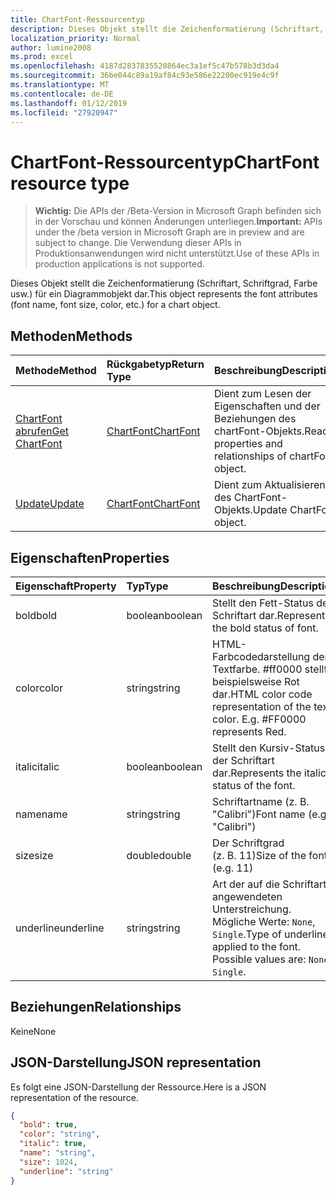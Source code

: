 ```yaml
---
title: ChartFont-Ressourcentyp
description: Dieses Objekt stellt die Zeichenformatierung (Schriftart, Schriftgrad, Farbe usw.) für ein Diagrammobjekt dar.
localization_priority: Normal
author: lumine2008
ms.prod: excel
ms.openlocfilehash: 4187d2837835520864ec3a1ef5c47b578b3d3da4
ms.sourcegitcommit: 36be044c89a19af84c93e586e22200ec919e4c9f
ms.translationtype: MT
ms.contentlocale: de-DE
ms.lasthandoff: 01/12/2019
ms.locfileid: "27920947"
---
```

# <a name="chartfont-resource-type"></a><span data-ttu-id="542a6-103">ChartFont-Ressourcentyp</span><span class="sxs-lookup"><span data-stu-id="542a6-103">ChartFont resource type</span></span>

> <span data-ttu-id="542a6-104">**Wichtig:** Die APIs der /Beta-Version in Microsoft Graph befinden sich in der Vorschau und können Änderungen unterliegen.</span><span class="sxs-lookup"><span data-stu-id="542a6-104">**Important:** APIs under the /beta version in Microsoft Graph are in preview and are subject to change.</span></span> <span data-ttu-id="542a6-105">Die Verwendung dieser APIs in Produktionsanwendungen wird nicht unterstützt.</span><span class="sxs-lookup"><span data-stu-id="542a6-105">Use of these APIs in production applications is not supported.</span></span>

<span data-ttu-id="542a6-106">Dieses Objekt stellt die Zeichenformatierung (Schriftart, Schriftgrad, Farbe usw.) für ein Diagrammobjekt dar.</span><span class="sxs-lookup"><span data-stu-id="542a6-106">This object represents the font attributes (font name, font size, color, etc.) for a chart object.</span></span>


## <a name="methods"></a><span data-ttu-id="542a6-107">Methoden</span><span class="sxs-lookup"><span data-stu-id="542a6-107">Methods</span></span>

| <span data-ttu-id="542a6-108">Methode</span><span class="sxs-lookup"><span data-stu-id="542a6-108">Method</span></span>           | <span data-ttu-id="542a6-109">Rückgabetyp</span><span class="sxs-lookup"><span data-stu-id="542a6-109">Return Type</span></span>    |<span data-ttu-id="542a6-110">Beschreibung</span><span class="sxs-lookup"><span data-stu-id="542a6-110">Description</span></span>|
|:---------------|:--------|:----------|
|[<span data-ttu-id="542a6-111">ChartFont abrufen</span><span class="sxs-lookup"><span data-stu-id="542a6-111">Get ChartFont</span></span>](../api/chartfont-get.md) | [<span data-ttu-id="542a6-112">ChartFont</span><span class="sxs-lookup"><span data-stu-id="542a6-112">ChartFont</span></span>](chartfont.md) |<span data-ttu-id="542a6-113">Dient zum Lesen der Eigenschaften und der Beziehungen des chartFont-Objekts.</span><span class="sxs-lookup"><span data-stu-id="542a6-113">Read properties and relationships of chartFont object.</span></span>|
|[<span data-ttu-id="542a6-114">Update</span><span class="sxs-lookup"><span data-stu-id="542a6-114">Update</span></span>](../api/chartfont-update.md) | [<span data-ttu-id="542a6-115">ChartFont</span><span class="sxs-lookup"><span data-stu-id="542a6-115">ChartFont</span></span>](chartfont.md)   |<span data-ttu-id="542a6-116">Dient zum Aktualisieren des ChartFont-Objekts.</span><span class="sxs-lookup"><span data-stu-id="542a6-116">Update ChartFont object.</span></span> |

## <a name="properties"></a><span data-ttu-id="542a6-117">Eigenschaften</span><span class="sxs-lookup"><span data-stu-id="542a6-117">Properties</span></span>
| <span data-ttu-id="542a6-118">Eigenschaft</span><span class="sxs-lookup"><span data-stu-id="542a6-118">Property</span></span>     | <span data-ttu-id="542a6-119">Typ</span><span class="sxs-lookup"><span data-stu-id="542a6-119">Type</span></span>   |<span data-ttu-id="542a6-120">Beschreibung</span><span class="sxs-lookup"><span data-stu-id="542a6-120">Description</span></span>|
|:---------------|:--------|:----------|
|<span data-ttu-id="542a6-121">bold</span><span class="sxs-lookup"><span data-stu-id="542a6-121">bold</span></span>|<span data-ttu-id="542a6-122">boolean</span><span class="sxs-lookup"><span data-stu-id="542a6-122">boolean</span></span>|<span data-ttu-id="542a6-123">Stellt den Fett-Status der Schriftart dar.</span><span class="sxs-lookup"><span data-stu-id="542a6-123">Represents the bold status of font.</span></span>|
|<span data-ttu-id="542a6-124">color</span><span class="sxs-lookup"><span data-stu-id="542a6-124">color</span></span>|<span data-ttu-id="542a6-125">string</span><span class="sxs-lookup"><span data-stu-id="542a6-125">string</span></span>|<span data-ttu-id="542a6-p102">HTML-Farbcodedarstellung der Textfarbe. #ff0000 stellt beispielsweise Rot dar.</span><span class="sxs-lookup"><span data-stu-id="542a6-p102">HTML color code representation of the text color. E.g. #FF0000 represents Red.</span></span>|
|<span data-ttu-id="542a6-129">italic</span><span class="sxs-lookup"><span data-stu-id="542a6-129">italic</span></span>|<span data-ttu-id="542a6-130">boolean</span><span class="sxs-lookup"><span data-stu-id="542a6-130">boolean</span></span>|<span data-ttu-id="542a6-131">Stellt den Kursiv-Status der Schriftart dar.</span><span class="sxs-lookup"><span data-stu-id="542a6-131">Represents the italic status of the font.</span></span>|
|<span data-ttu-id="542a6-132">name</span><span class="sxs-lookup"><span data-stu-id="542a6-132">name</span></span>|<span data-ttu-id="542a6-133">string</span><span class="sxs-lookup"><span data-stu-id="542a6-133">string</span></span>|<span data-ttu-id="542a6-134">Schriftartname (z. B. "Calibri")</span><span class="sxs-lookup"><span data-stu-id="542a6-134">Font name (e.g. "Calibri")</span></span>|
|<span data-ttu-id="542a6-135">size</span><span class="sxs-lookup"><span data-stu-id="542a6-135">size</span></span>|<span data-ttu-id="542a6-136">double</span><span class="sxs-lookup"><span data-stu-id="542a6-136">double</span></span>|<span data-ttu-id="542a6-137">Der Schriftgrad (z. B. 11)</span><span class="sxs-lookup"><span data-stu-id="542a6-137">Size of the font (e.g. 11)</span></span>|
|<span data-ttu-id="542a6-138">underline</span><span class="sxs-lookup"><span data-stu-id="542a6-138">underline</span></span>|<span data-ttu-id="542a6-139">string</span><span class="sxs-lookup"><span data-stu-id="542a6-139">string</span></span>|<span data-ttu-id="542a6-p103">Art der auf die Schriftart angewendeten Unterstreichung. Mögliche Werte: `None`, `Single`.</span><span class="sxs-lookup"><span data-stu-id="542a6-p103">Type of underline applied to the font. Possible values are: `None`, `Single`.</span></span>|

## <a name="relationships"></a><span data-ttu-id="542a6-142">Beziehungen</span><span class="sxs-lookup"><span data-stu-id="542a6-142">Relationships</span></span>
<span data-ttu-id="542a6-143">Keine</span><span class="sxs-lookup"><span data-stu-id="542a6-143">None</span></span>


## <a name="json-representation"></a><span data-ttu-id="542a6-144">JSON-Darstellung</span><span class="sxs-lookup"><span data-stu-id="542a6-144">JSON representation</span></span>

<span data-ttu-id="542a6-145">Es folgt eine JSON-Darstellung der Ressource.</span><span class="sxs-lookup"><span data-stu-id="542a6-145">Here is a JSON representation of the resource.</span></span>

<!-- {
  "blockType": "resource",
  "optionalProperties": [

  ],
  "@odata.type": "microsoft.graph.chartFont"
}-->

```json
{
  "bold": true,
  "color": "string",
  "italic": true,
  "name": "string",
  "size": 1024,
  "underline": "string"
}

```

<!-- uuid: 8fcb5dbc-d5aa-4681-8e31-b001d5168d79
2015-10-25 14:57:30 UTC -->
<!-- {
  "type": "#page.annotation",
  "description": "ChartFont resource",
  "keywords": "",
  "section": "documentation",
  "tocPath": ""
}-->
